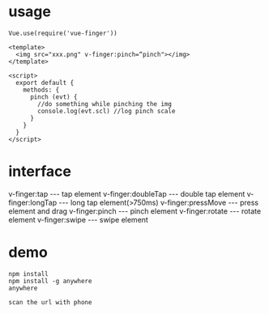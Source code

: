 # usage
```
Vue.use(require('vue-finger'))

<template>
  <img src="xxx.png" v-finger:pinch=“pinch"></img>
</template>

<script>
  export default {
    methods: {
      pinch (evt) {
        //do something while pinching the img
        console.log(evt.scl) //log pinch scale
      }
    }
  }
</script>
```

# interface

v-finger:tap --- tap element
v-finger:doubleTap --- double tap element
v-finger:longTap --- long tap element(>750ms)
v-finger:pressMove --- press element and drag
v-finger:pinch --- pinch element
v-finger:rotate --- rotate element
v-finger:swipe --- swipe element


# demo

```
npm install
npm install -g anywhere
anywhere

scan the url with phone
```
